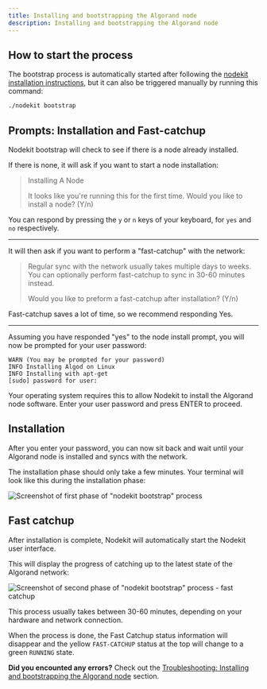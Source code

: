 ```yaml
---
title: Installing and bootstrapping the Algorand node
description: Installing and bootstrapping the Algorand node
---
```


## How to start the process

The bootstrap process is automatically started after following the [nodekit installation instructions](/guides/10-getting-started), but it can also be triggered manually by running this command:

```bash
./nodekit bootstrap
```

## Prompts: Installation and Fast-catchup

Nodekit bootstrap will check to see if there is a node already installed.

If there is none, it will ask if you want to start a node installation:

> Installing A Node
>
> It looks like you're running this for the first time. Would you like to install a node? (Y/n)

You can respond by pressing the `y` or `n` keys of your keyboard, for `yes` and `no` respectively.

---

It will then ask if you want to perform a "fast-catchup" with the network:

> Regular sync with the network usually takes multiple days to weeks. You can optionally perform fast-catchup to sync in 30-60 minutes instead.
>
> Would you like to preform a fast-catchup after installation? (Y/n)

Fast-catchup saves a lot of time, so we recommend responding Yes.

---

Assuming you have responded "yes" to the node install prompt, you will now be prompted for your user password:

```
WARN (You may be prompted for your password)
INFO Installing Algod on Linux
INFO Installing with apt-get
[sudo] password for user: 
```

Your operating system requires this to allow Nodekit to install the Algorand node software. Enter your user password and press ENTER to proceed.

## Installation

After you enter your password, you can now sit back and wait until your Algorand node is installed and syncs with the network.

The installation phase should only take a few minutes. Your terminal will look like this during the installation phase:

![Screenshot of first phase of "nodekit bootstrap" process](/assets/nodekit-bootstrap.png)

## Fast catchup

After installation is complete, Nodekit will automatically start the Nodekit user interface.

This will display the progress of catching up to the latest state of the Algorand network:

![Screenshot of second phase of "nodekit bootstrap" process - fast catchup](/assets/nodekit-fast-catchup.png)

This process usually takes between 30-60 minutes, depending on your hardware and network connection.

When the process is done, the Fast Catchup status information will disappear and the yellow `FAST-CATCHUP` status at the top will change to a green `RUNNING` state.

**Did you encounted any errors?** Check out the [Troubleshooting: Installing and bootstrapping the Algorand node](/troubleshooting/20-bootstrap) section.

